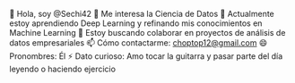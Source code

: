 👋 Hola, soy @Sechi42
👀 Me interesa la Ciencia de Datos
🌱 Actualmente estoy aprendiendo Deep Learning y refinando mis conocimientos en Machine Learning
💞️ Estoy buscando colaborar en proyectos de análisis de datos empresariales
📫 Cómo contactarme: choptop12@gmail.com
😄 Pronombres: Él
⚡ Dato curioso: Amo tocar la guitarra y pasar parte del día leyendo o haciendo ejercicio


<!---![svg xmlns=httpwww w3 org2000svg width=480 height=639 class= defs style defs style@keyframes animation-gauge{0%{stroke-dasharray0 329}}@keyframes](https://github.com/Sechi42/Sechi42/assets/166199960/8c08b850-77e3-4e28-b8af-c633aadf6dad)

Sechi42/Sechi42 is a ✨ special ✨ repository because its `README.md` (this file) appears on your GitHub profile.
You can click the Preview link to take a look at your changes.
--->
